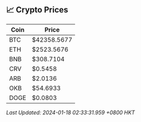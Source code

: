 ## 📈 Crypto Prices

| Coin | Price |
| ---- | ----- |
| BTC | $42358.5677 |
| ETH | $2523.5676 |
| BNB | $308.7104 |
| CRV | $0.5458 |
| ARB | $2.0136 |
| OKB | $54.6933 |
| DOGE | $0.0803 |

_Last Updated: 2024-01-18 02:33:31.959 +0800 HKT_